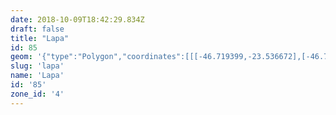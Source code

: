 ```yaml
---
date: 2018-10-09T18:42:29.834Z
draft: false
title: "Lapa"
id: 85
geom: '{"type":"Polygon","coordinates":[[[-46.719399,-23.536672],[-46.7189,-23.536152],[-46.71868,-23.53603],[-46.714413,-23.535365],[-46.71337,-23.535355],[-46.712471,-23.535414],[-46.711698,-23.535539],[-46.710619,-23.53578],[-46.709691,-23.536132],[-46.709524,-23.536298],[-46.70943,-23.536513],[-46.709493,-23.537007],[-46.709459,-23.537173],[-46.708286,-23.538463],[-46.708031,-23.538644],[-46.707735,-23.538754],[-46.706389,-23.538972],[-46.706129,-23.539163],[-46.705662,-23.539735],[-46.704873,-23.540108],[-46.7017,-23.54081],[-46.699221,-23.541095],[-46.698647,-23.541069],[-46.6981,-23.540899],[-46.69746,-23.540781],[-46.697312,-23.540809],[-46.697164,-23.540708],[-46.697263,-23.540454],[-46.697587,-23.537644],[-46.697603,-23.536707],[-46.697466,-23.536071],[-46.69772,-23.535227],[-46.697822,-23.534519],[-46.697665,-23.534472],[-46.697205,-23.53485],[-46.696507,-23.535089],[-46.696457,-23.534936],[-46.695913,-23.534818],[-46.695813,-23.534882],[-46.695619,-23.534832],[-46.694899,-23.534171],[-46.694109,-23.533613],[-46.69391,-23.533379],[-46.693626,-23.532747],[-46.693569,-23.532062],[-46.692995,-23.532185],[-46.692322,-23.532633],[-46.692253,-23.532625],[-46.687606,-23.526116],[-46.685463,-23.526167],[-46.68544,-23.526062],[-46.685403,-23.523868],[-46.685288,-23.523722],[-46.686683,-23.522589],[-46.687592,-23.521723],[-46.687925,-23.521494],[-46.690215,-23.517041],[-46.690807,-23.516077],[-46.691199,-23.515594],[-46.691388,-23.515004],[-46.691525,-23.514916],[-46.692566,-23.513201],[-46.692692,-23.512757],[-46.692775,-23.51205],[-46.693781,-23.510379],[-46.693796,-23.510119],[-46.693705,-23.509686],[-46.69377,-23.508774],[-46.693635,-23.508276],[-46.694513,-23.508152],[-46.695288,-23.508155],[-46.695903,-23.508059],[-46.697548,-23.508019],[-46.707046,-23.508813],[-46.710167,-23.508547],[-46.711872,-23.508468],[-46.713576,-23.50829],[-46.714317,-23.508299],[-46.716887,-23.508099],[-46.717467,-23.508109],[-46.718368,-23.508237],[-46.718873,-23.508376],[-46.719714,-23.508761],[-46.72038,-23.509306],[-46.721093,-23.509985],[-46.722632,-23.512183],[-46.723142,-23.512718],[-46.723598,-23.513089],[-46.726528,-23.514774],[-46.725782,-23.517488],[-46.72553,-23.517913],[-46.72495,-23.518584],[-46.723323,-23.519706],[-46.723062,-23.520291],[-46.722213,-23.521362],[-46.722094,-23.522079],[-46.721413,-23.524369],[-46.72119,-23.524766],[-46.721167,-23.525195],[-46.720818,-23.526393],[-46.720673,-23.52665],[-46.720314,-23.526903],[-46.720186,-23.527127],[-46.719857,-23.52863],[-46.719925,-23.528835],[-46.720141,-23.529021],[-46.71926,-23.532015],[-46.719544,-23.532846],[-46.719591,-23.533267],[-46.7193,-23.535127],[-46.719219,-23.536079],[-46.719399,-23.536672]]]}'
slug: 'lapa'
name: 'Lapa'
id: '85'
zone_id: '4'
---
```

		